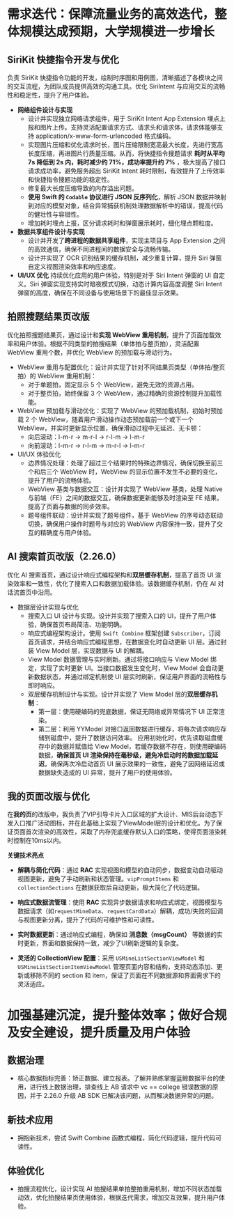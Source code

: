 # 需求迭代：保障流量业务的高效迭代，整体规模达成预期，大学规模进一步增长
## SiriKit 快捷指令开发与优化
负责 SiriKit 快捷指令功能的开发，绘制时序图和用例图，清晰描述了各模块之间的交互流程，为团队成员提供高效的沟通工具。优化 SiriIntent 与应用交互的流畅性和稳定性，提升了用户体验。
- **网络组件设计与实现**
    - 设计并实现独立网络请求组件，用于 SiriKit Intent App Extension 埋点上报和图片上传。支持灵活配置请求方式、请求头和请求体，请求体能够支持 application/x-www-form-urlencoded 格式编码。
    - 实现图片压缩和优化请求时长，图片压缩限制宽高最大长度，先进行宽高长度压缩，再进图片行质量压缩。从而，将快捷指令搜题请求 **耗时从平均 7s 降低到 2s 内，耗时减少约 71%，成功率提升约 7%** ，极大提高了接口请求成功率，避免服务超出 SiriKit Intent 耗时限制，有效提升了上传效率和快捷指令搜题功能的稳定性。
    - 修复最大长度压缩导致的内存溢出问题。
    - **使用 Swift 的 `Codable` 协议进行 JSON 反序列化**，解析 JSON 数据并映射到对应的模型对象，结合异常捕获机制处理数据解析中的错误，提高代码的健壮性与容错性。
    - 增加耗时埋点上报，区分请求耗时和弹窗展示耗时，细化埋点颗粒度。
- **数据共享组件设计与实现**
    - 设计并开发了**跨进程的数据共享组件**，实现主项目与 App Extension 之间的高效通信，确保不同进程间的数据安全与流畅传输。
    - 设计并实现了 OCR 识别结果的缓存机制，减少重复计算，提升 Siri 弹窗自定义视图渲染效率和响应速度。
- **UI/UX 优化**
    持续优化应用的用户体验，特别是对于 Siri Intent 弹窗的 UI 自定义。Siri 弹窗实现支持实时暗夜模式切换，动态计算内容高度调整 Siri Intent 弹窗的高度，确保在不同设备与使用场景下的最佳显示效果。

## 拍照搜题结果页改版
优化拍照搜题结果页，通过设计和**实现 WebView 重用机制**，提升了页面加载效率和用户体验。根据不同类型的拍搜结果（单体拍与整页拍），灵活配置 WebView 重用个数，并优化 WebView 的预加载与滑动行为。
- WebView 重用与配置优化：设计并实现了针对不同结果页类型（单体拍/整页拍）的 WebView 重用机制：
    - 对于单题拍，固定显示 5 个 WebView，避免无效的资源占用。
    - 对于整页拍，始终保留 3 个 WebView，通过精确的资源控制提升加载性能。
- WebView 预加载与滑动优化：实现了 WebView 的预加载机制，初始时预加载 2 个 WebView，随着用户滑动操作动态预加载前一个或下一个 WebView，并实时更新显示位置，确保滑动过程中无延迟、无卡顿：
    - 向后滚动：l-m-r -> m-r-l -> r-l-m -> l-m-r
    - 向前滚动：l-m-r -> r-l-m -> m-r-l -> l-m-r
- UI/UX 体验优化
    - 边界情况处理：处理了超过三个结果时的特殊边界情况，确保切换至前三个和后三个 WebView 时，WebView 的显示位置不发生不必要的变化，提升了用户的流畅体验。
    - WebView 基类与数据交互：设计并实现了 WebView 基类，处理 Native 与前端（FE）之间的数据交互，确保数据更新能够及时渲染至 FE 结果，提高了页面与数据的同步效率。
    - 题号组件联动：设计并实现了题号组件，基于 WebView 的序号动态联动切换，确保用户操作时题号与对应的 WebView 内容保持一致，提升了交互的精确度与用户体验。

## AI 搜索首页改版（2.26.0）
优化 AI 搜索首页，通过设计响应式编程架构和**双层缓存机制**，提高了首页 UI 渲染效率和一致性，优化了搜索入口和数据加载体验。该数据缓存机制，仍在 AI 对话流首页中沿用。
- 数据层设计实现与优化
    - 搜索入口 UI 设计与实现。设计并实现了搜索入口的 UI，提升了用户体验，确保首页布局简洁、功能明确。
    - 响应式编程架构设计。使用 `Swift Combine` 框架创建 `Subscriber`，订阅首页请求，并结合响应式编程思想，在数据变化时自动更新 UI 层。通过封装 View Model 层，实现数据与 UI 的解耦。
    - View Model 数据管理与实时刷新。通过将接口响应与 View Model 绑定，实现了实时更新 UI。当接口数据发生变化时，View Model 会自动更新数据状态，并通过绑定机制使 UI 层实时刷新，保证用户界面的流畅性与即时响应。
    - 双层缓存机制设计与实现。设计并实现了 View Model 层的**双层缓存机制**：
        - 第一层：使用硬编码的兜底数据，保证无网络或异常情况下 UI 正常渲染。
        - 第二层：利用 YYModel 对接口返回数据进行缓存，将每次请求响应存储到磁盘中，提升了数据访问效率。
    应用初始化时，优先读取磁盘缓存中的数据并赋值给 View Model，若缓存数据不存在，则使用硬编码数据，**确保首页 UI 渲染保持在毫秒级，避免冷启动时的数据加载延迟**，确保两次冷启动首页 UI 展示效果的一致性，避免了因网络延迟或数据缺失造成的 UI 异常，提升了用户的使用体验。

## 我的页面改版与优化

在**我的页**的改版中，我负责了VIP引导卡片入口区域的扩大设计、MIS后台动态下发入口推广活动图标，并在此基础上实现了ViewModel层的设计和优化。为了保证页面首次渲染的高效性，采取了内存兜底缓存默认入口的策略，使得页面渲染耗时控制在10ms以内。

**关键技术亮点**

- **解耦与简化代码**：通过 **RAC** 实现视图和模型的自动同步，数据变动自动驱动视图更新，避免了手动刷新和状态管理。`vipPromptItems` 和 `collectionSections` 在数据获取后自动更新，极大简化了代码逻辑。
  
- **响应式数据流管理**：使用 **RAC** 实现异步数据请求和响应式绑定，视图模型与数据请求（如`requestMineData`、`requestCardData`）解耦，成功/失败的回调与视图更新分离，提升了代码的可维护性和可读性。

- **实时数据更新**：通过响应式编程，确保如 **消息数（msgCount）** 等数据的实时更新，界面和数据保持一致，减少了UI刷新逻辑的复杂度。

- **灵活的 CollectionView 配置**：采用 `USMineListSectionViewModel` 和 `USMineListSectionItemViewModel` 管理页面内容和结构，支持动态添加、更新或移除不同的 section 和 item，保证了页面在不同数据源和界面需求下的灵活适应。



# 加强基建沉淀，提升整体效率；做好合规及安全建设，提升质量及用户体验
## 数据治理
- 核心数据指标完善：矫正数据、建立报表。了解并熟练掌握蓝鲸数据平台的使用，进行线上数据治理，排查线上 AB 请求中 vc == college 错误数据的原因，并于 2.26.0 升级 AB SDK 已解决该问题，从而解决数据异常的问题。
## 新技术应用
- 拥抱新技术，尝试 Swift Combine 函数式编程，简化代码逻辑，提升代码可读性。
## 体验优化
- 拍搜流程优化，设计实现 AI 拍搜结果单拍整拍重用机制，增加不同状态加载动效，优化拍搜结果页使用体验，根据迭代需求，增加交互效果，提升用户体验。






